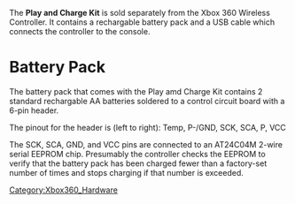 The **Play and Charge Kit** is sold separately from the Xbox 360
Wireless Controller. It contains a rechargable battery pack and a USB
cable which connects the controller to the console.

# Battery Pack

The battery pack that comes with the Play amd Charge Kit contains 2
standard rechargable AA batteries soldered to a control circuit board
with a 6-pin header.

The pinout for the header is (left to right): Temp, P-/GND, SCK, SCA, P,
VCC

The SCK, SCA, GND, and VCC pins are connected to an AT24C04M 2-wire
serial EEPROM chip. Presumably the controller checks the EEPROM to
verify that the battery pack has been charged fewer than a factory-set
number of times and stops charging if that number is exceeded.

[Category:Xbox360_Hardware](Category_Xbox360_Hardware.md "wikilink")